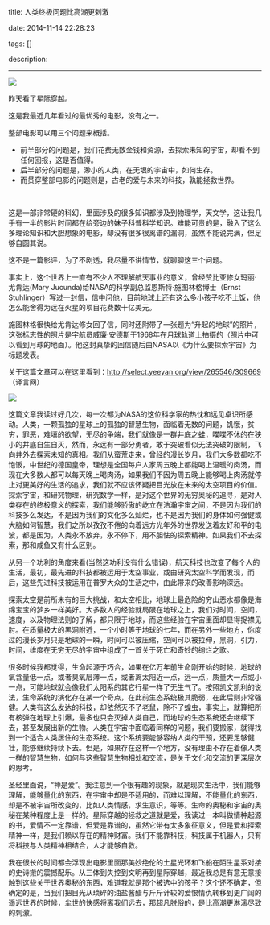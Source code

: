 title: 人类终极问题比高潮更刺激

date: 2014-11-14 22:28:23

tags: []

description: 

---
![](http://susefood.u.qiniudn.com/xjcy.jpg)

昨天看了星际穿越。

这是我最近几年看过的最优秀的电影，没有之一。

整部电影可以用三个问题来概括。

  * 前半部分的问题是，我们花费无数金钱和资源，去探索未知的宇宙，却看不到任何回报，这是否值得。
  * 后半部分的问题是，渺小的人类，在无垠的宇宙中，如何生存。
  * 而贯穿整部电影的问题则是，古老的爱与未来的科技，孰能拯救世界。

 

这是一部非常硬的科幻，里面涉及的很多知识都涉及到物理学，天文学，这让我几乎有一半的影片时间都在给旁边的妹子科普科学知识。难能可贵的是，融入了这么多理论知识和大胆想象的电影，却没有很多很离谱的漏洞，虽然不能说完满，但足够自圆其说。

这不是一篇影评，为了不剧透，我尽量不讲情节，就聊聊这三个问题。

事实上，这个世界上一直有不少人不理解航天事业的意义，曾经赞比亚修女玛丽·尤肯达(Mary Jucunda)给NASA的科学副总监恩斯特·施图林格博士（Ernst Stuhlinger）写过一封信，信中问他，目前地球上还有这么多小孩子吃不上饭，他怎么能舍得为远在火星的项目花费数十亿美元。

施图林格很快给尤肯达修女回了信，同时还附带了一张题为“升起的地球”的照片，这张标志性的照片是宇航员威廉·安德斯于1968年在月球轨道上拍摄的（照片中可以看到月球的地面）。他这封真挚的回信随后由NASA以《为什么要探索宇宙》为标题发表。

关于这篇文章可以在这里看到：<http://select.yeeyan.org/view/265546/309669>（译言网）

![](http://susefood.u.qiniudn.com/sqdq.jpg)

这篇文章我读过好几次，每一次都为NASA的这位科学家的热忱和远见卓识所感动。人类，一颗孤独的星球上的孤独的智慧生物，面临着无数的问题，饥饿，贫穷，罪恶，难填的欲望，无尽的争端，我们就像是一群井底之蛙，喋喋不休的在狭小的井底自生自灭，然而，永远有一部分勇者，敢于突破看似无法突破的限制，飞向井外去探索未知的真相。我们从蛮荒走来，曾经的漫长岁月，我们大多数都吃不饱饭，中世纪的德国皇帝，理想是全国每户人家周五晚上都能喝上温暖的肉汤，而现在大多数人都可以每天晚上喝肉汤，如果我们不因为周五晚上能够喝上肉汤就停止对更美好的生活的追求，我们就不应该怀疑把目光放在未来的太空项目的价值。探索宇宙，和研究物理，研究数学一样，是对这个世界的无穷奥秘的追寻，是对人类存在的终极意义的探索，我们能够骄傲的屹立在浩瀚宇宙之间，不是因为我们的科技多么发达，不是因为我们的文化多么灿烂，也不是因为我们的身体如何强健或大脑如何智慧，我们之所以孜孜不倦的向着远方光年外的世界发送着友好和平的电波，都是因为，人类永不放弃，永不停下，用不胆怯的探索精神。如果我们不去探索，那和咸鱼又有什么区别。

从另一个功利的角度来看(当然这功利没有什么错误)，航天科技也改变了每个人的生活，最初，最先进的科技都被运用于太空事业，或由研究太空科学而发现，而后，这些先进科技被运用在普罗大众的生活之中，由此带来的改善影响深远。

探索太空是前所未有的巨大挑战，和太空相比，地球上最危险的穷山恶水都像是海绵宝宝的梦乡一样美好。大多数人的经验就局限在地球之上，我们对时间，空间，速度，以及物理法则的了解，都只限于地球，而这些经验在宇宙里面却显得捉襟见肘。在质量极大的黑洞附近，一个小时等于地球的七年，而在另外一些地方，你度过的漫长岁月只是地球的一瞬，时间可以被压缩，空间可以被拉伸，黑洞，引力，时间，维度在无穷无尽的宇宙中组成了一首关于死亡和奇妙的绚烂之歌。

很多时候我都觉得，生命起源于巧合，如果在亿万年前生命刚开始的时候，地球的氧含量低一点，或者臭氧层薄一点，或者离太阳近一点，远一点，质量大一点或小一点，可能地球就会像我们太阳系的其它行星一样了无生气了。按照凯文凯利的说法，生命系统的演化存在某一个奇点，在此前生态系统极其脆弱，在此后则非常强健。人类有这么发达的科技，却依然灭不了老鼠，除不了蝗虫，事实上，就算把所有核弹在地球上引爆，最多也只会灭掉人类自己，而地球的生态系统还会继续下去，甚至发展出新的生物。人类在宇宙中面临着同样的问题，我们要搬家，就得找到一个适合人类居住的生态系统。这个系统要能够容纳人类的干预，还要足够健壮，能够继续持续下去。但是，如果存在这样一个地方，没有理由不存在着像人类一样的智慧生物，如何与这些智慧生物相处和交流，是关于文化和交流的更深层次的思考。

圣经里面说，“神是爱”。我注意到一个很有趣的现象，就是现实生活中，我们能够理解，能够量化的东西，在宇宙中却是不适用的，而难以理解，不能量化的东西，却是不被宇宙所改变的，比如人类情感，求生意识，等等。生命的奥秘和宇宙的奥秘在某种程度上是一样的。星际穿越的拯救之道就是爱，我读过一本叫做情种起源的书，爱情不一定靠谱，但爱是靠谱的，虽然它带有太多象征意义，但是爱和探索精神一样，是我们赖以存在的精神财富。我们不能靠科技，科技属于机器人，只有将科技与人类精神相结合，人才能够自救。

我在很长的时间都会浮现出电影里面那美妙绝伦的土星光环和飞船在陌生星系对接的史诗搬的震撼配乐。从三体到失控到文明再到星际穿越，最近我总是有意无意接触到这些关于世界奥秘的东西，难道我就是那个被选中的孩子？这个还不确定，但确定的是，当我们把目光从琐碎的油盐酱醋与斤斤计较的爱恨情仇转移到更广阔的遥远世界的时候，尘世的快感将离我们远去，那超凡脱俗的，是比高潮更淋漓尽致的刺激。

 

 
